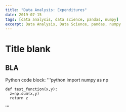 ```yaml
---
title: "Data Analysis: Expenditures"
date: 2019-07-15
tags: [data analysis, data science, pandas, numpy]
excerpt: Data Analysis, Data Science, pandas, numpy
---
```

# Title blank

## BLA

Python code block:
'''python
    import numpy as np

    def test_function(x,y):
      z=np.sum(x,y)
      return z
'''
